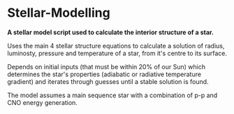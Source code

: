 # Stellar-Modelling

**A stellar model script used to calculate the interior structure of a star.**

Uses the main 4 stellar structure equations to calculate a solution of radius, luminosty, pressure and temperature of a star, from it's centre to its surface.

Depends on initial inputs (that must be within 20% of our Sun) which determines the star's properties (adiabatic or radiative temperature gradient) and iterates through guesses until a stable solution is found.

The model assumes a main sequence star with a combination of p-p and CNO energy generation.
